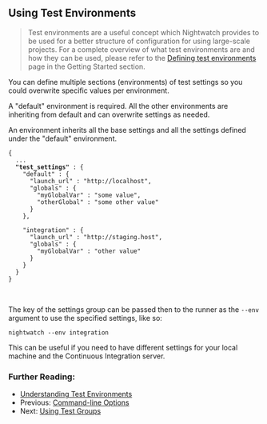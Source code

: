 ## Using Test Environments

> Test environments are a useful concept which Nightwatch provides to be used for a better structure of configuration for using large-scale projects. For a complete overview of what test environments are and how they can be used, please refer to the [Defining test environments](/gettingstarted/concepts/#defining-test-environments) page in the Getting Started section.

You can define multiple sections (environments) of test settings so you could overwrite specific values per environment.
<p class="alert alert-info">A "default" environment is required. All the other environments are inheriting from default and can overwrite settings as needed.</p>

An environment inherits all the base settings and all the settings defined under the "default" environment.

<pre><code class="language-javascript">{
  ...
  <strong>"test_settings"</strong> : {
    "default" : {
      "launch_url" : "http://localhost",
      "globals" : {
        "myGlobalVar" : "some value",
        "otherGlobal" : "some other value"
      }
    },

    "integration" : {
      "launch_url" : "http://staging.host",
      "globals" : {
        "myGlobalVar" : "other value"
      }
    }
  }
}</code></pre>
<br>

The key of the settings group can be passed then to the runner as the `--env` argument to use the specified settings, like so:

<pre><code class="language-bash">nightwatch --env integration</code></pre>

This can be useful if you need to have different settings for your local machine and the Continuous Integration server.

### Further Reading:
- [Understanding Test Environments](/gettingstarted/concepts/#defining-test-environments)
- Previous: [Command-line Options](/guide/running-tests/command-line-options.html)
- Next: [Using Test Groups](/guide/running-tests/test-groups.html)
